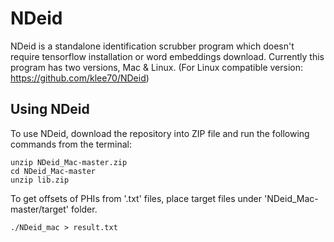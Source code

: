 # NDeid

NDeid is a standalone identification scrubber program which doesn't require tensorflow installation or word embeddings download. Currently this program has two versions, Mac & Linux.
(For Linux compatible version: https://github.com/klee70/NDeid)


## Using NDeid

To use NDeid, download the repository into ZIP file and run the following commands from the terminal: 
```
unzip NDeid_Mac-master.zip
cd NDeid_Mac-master
unzip lib.zip
```

To get offsets of PHIs from '.txt' files, place target files under 'NDeid_Mac-master/target' folder.

```
./NDeid_mac > result.txt
```
